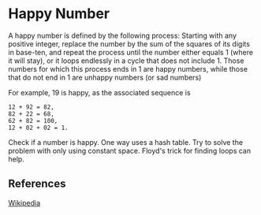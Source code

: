 # Happy Number 

A happy number is defined by the following process: Starting with any positive integer, replace the number by the sum of the squares of its digits in base-ten, and repeat the process until the number either equals 1 (where it will stay), or it loops endlessly in a cycle that does not include 1. Those numbers for which this process ends in 1 are happy numbers, while those that do not end in 1 are unhappy numbers (or sad numbers)



For example, 19 is happy, as the associated sequence is
```
12 + 92 = 82,
82 + 22 = 68,
62 + 82 = 100,
12 + 02 + 02 = 1.
```

Check if a number is happy.  One way uses a hash table.  Try to solve the problem with only using constant space.  Floyd's trick for finding loops can help.



## References

[Wikipedia](https://en.wikipedia.org/wiki/Happy_number)
